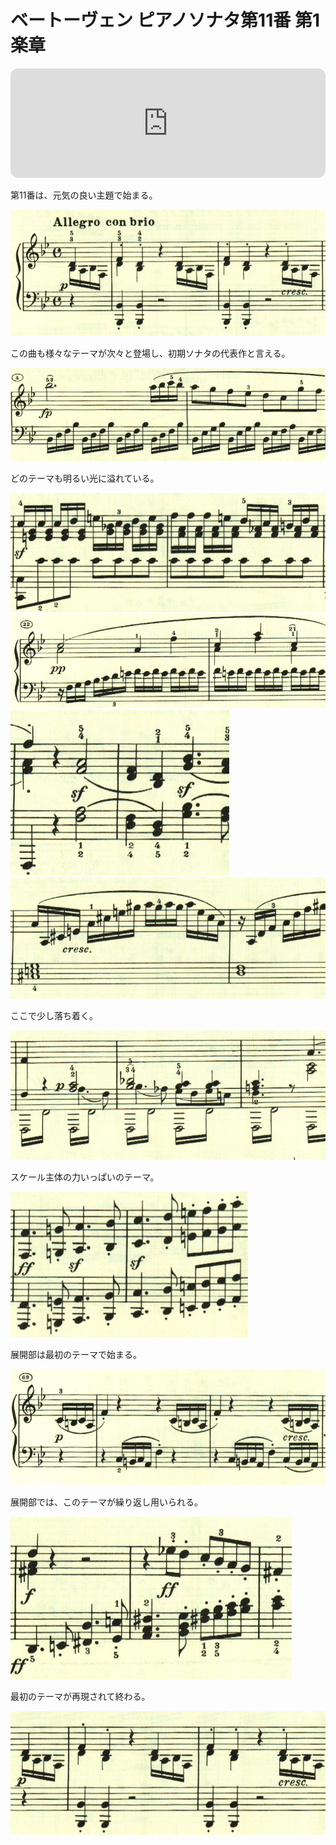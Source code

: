 # ベートーヴェン ピアノソナタ第11番 第1楽章

<iframe height="175" width="100%" title="Media player" src="https://embed.music.apple.com/us/album/piano-sonata-no-11-in-b-flat-major-op-22-i-allegro-con-brio/1268209323?i=1268209514&amp;itscg=30200&amp;itsct=music_box_player&amp;ls=1&amp;app=music&amp;mttnsubad=1268209514&amp;theme=auto" id="embedPlayer" style="border:0;border-radius:12px;width:100%;height:175px;max-width:660px" sandbox="allow-forms allow-popups allow-same-origin allow-scripts allow-top-navigation-by-user-activation" allow="autoplay *; encrypted-media *; clipboard-write"></iframe>

第11番は、元気の良い主題で始まる。

<img src="653.jpg">

この曲も様々なテーマが次々と登場し、初期ソナタの代表作と言える。

<img src="651.jpg">

どのテーマも明るい光に溢れている。

<img src="650.jpg">
<img src="654.jpg">
<img src="649.jpg">
<img src="652.jpg">

ここで少し落ち着く。

<img src="656.jpg">

スケール主体の力いっぱいのテーマ。

<img src="655.jpg">

展開部は最初のテーマで始まる。

<img src="658.jpg">

展開部では、このテーマが繰り返し用いられる。

<img src="657.jpg">

最初のテーマが再現されて終わる。

<img src="659.jpg">
